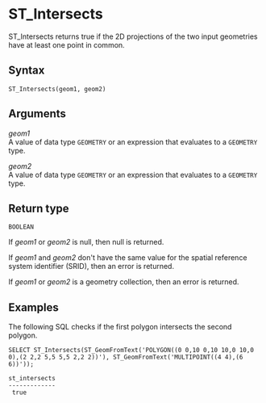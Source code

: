 # ST\_Intersects<a name="ST_Intersects-function"></a>

ST\_Intersects returns true if the 2D projections of the two input geometries have at least one point in common\. 

## Syntax<a name="ST_Intersects-function-syntax"></a>

```
ST_Intersects(geom1, geom2)
```

## Arguments<a name="ST_Intersects-function-arguments"></a>

 *geom1*   
A value of data type `GEOMETRY` or an expression that evaluates to a `GEOMETRY` type\. 

 *geom2*   
A value of data type `GEOMETRY` or an expression that evaluates to a `GEOMETRY` type\. 

## Return type<a name="ST_Intersects-function-return"></a>

`BOOLEAN`

If *geom1* or *geom2* is null, then null is returned\. 

If *geom1* and *geom2* don't have the same value for the spatial reference system identifier \(SRID\), then an error is returned\. 

If *geom1* or *geom2* is a geometry collection, then an error is returned\. 

## Examples<a name="ST_Intersects-function-examples"></a>

The following SQL checks if the first polygon intersects the second polygon\. 

```
SELECT ST_Intersects(ST_GeomFromText('POLYGON((0 0,10 0,10 10,0 10,0 0),(2 2,2 5,5 5,5 2,2 2))'), ST_GeomFromText('MULTIPOINT((4 4),(6 6))'));
```

```
st_intersects              
-------------
 true
```